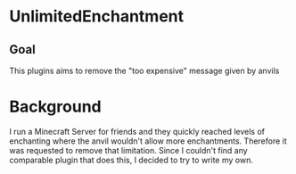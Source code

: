 # UnlimitedEnchantment

## Goal

This plugins aims to remove the "too expensive" message given by anvils

# Background
I run a Minecraft Server for friends and they quickly reached levels of enchanting where the anvil wouldn't allow more enchantments. Therefore it was requested to remove that limitation. Since I couldn't find any comparable plugin that does this, I decided to try to write my own.
